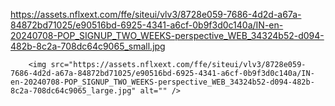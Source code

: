 https://assets.nflxext.com/ffe/siteui/vlv3/8728e059-7686-4d2d-a67a-84872bd71025/e90516bd-6925-4341-a6cf-0b9f3d0c140a/IN-en-20240708-POP_SIGNUP_TWO_WEEKS-perspective_WEB_34324b52-d094-482b-8c2a-708dc64c9065_small.jpg

        <img src="https://assets.nflxext.com/ffe/siteui/vlv3/8728e059-7686-4d2d-a67a-84872bd71025/e90516bd-6925-4341-a6cf-0b9f3d0c140a/IN-en-20240708-POP_SIGNUP_TWO_WEEKS-perspective_WEB_34324b52-d094-482b-8c2a-708dc64c9065_large.jpg" alt="" />
